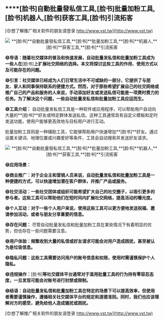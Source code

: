 ## ****[脸书]**自動批量發私信工具,**[脸书]**批量加粉工具,**[脸书]**机器人,**[脸书]**获客工具,**[脸书]**引流拓客**

[😍想了解推广相关软件的朋友请登录 http://www.vst.tw](http://www.vst.tw)

 <center><img src="https://vst.tw/MP4/tuiguang/png/8.png" alt="**[脸书]**自動批量發私信工具,**[脸书]**批量加粉工具,**[脸书]**机器人,**[脸书]**获客工具,**[脸书]**引流拓客"></center>

**😄导语：随着社交媒体的普及和快速发展，自动批量发私信和批量加粉工具成为一些人在**[脸书]**上扩展社交网络的选择。本文将探讨这些工具的作用、使用方式以及可能存在的问题。**

**😄引言：社交媒体已经成为人们日常生活中不可或缺的一部分，它提供了与朋友、家人和同事保持联系的便捷方式。然而，对于那些希望扩展自己的社交网络或推广自己的产品和服务的人来说，手动添加好友或发送私信可能是一项费时费力的任务。为了解决这个问题，一些自动批量发私信和批量加粉工具应运而生。**

**😄工具介绍：**
自动批量发私信工具是一种软件或应用程序，可以帮助用户自动向大量的**[脸书]**好友或特定群体发送私信。这种工具通常具有自定义模板和定时发送功能，使用户能够更高效地与目标用户进行互动。

批量加粉工具则是一种辅助工具，它能够帮助用户快速增加**[脸书]**好友。通过设置关键词、地理位置或兴趣爱好等条件，工具会自动搜索并发送好友请求。

 <center><img src="https://vst.tw/MP4/tuiguang/png/2.png" alt="**[脸书]**自動批量發私信工具,**[脸书]**批量加粉工具,**[脸书]**机器人,**[脸书]**获客工具,**[脸书]**引流拓客"></center>

**😄应用场景：**

**😄商业推广：对于企业主和营销人员来说，自动批量发私信和批量加粉工具是一种便捷的方式，可以快速增加潜在客户群体，并推广产品或服务。**

**😄社交活动：一些社交团体或组织可能希望扩大自己的社交圈子，以吸引更多的参与者。这些工具可以帮助他们在短时间内扩展社交网络，提高活动的曝光度。**

**😄个人互动：对于一些个人用户来说，使用这些工具可以更方便地发送祝福、邀请参加活动，或者与朋友分享重要的信息。**

**😄存在问题：**
尽管自动批量发私信和批量加粉工具在某些情况下有着明显的优势，但也存在一些问题需要注意。

**😄用户体验：频繁收到大量的私信或好友请求可能会对用户造成困扰，甚至被认为是垃圾信息。**

**😄隐私问题：这些工具需要访问用户的账号信息和权限，使用时需谨慎保护个人隐私。**

**😄违规操作：**[脸书]**等社交媒体平台通常对于滥用批量工具的行为持有零容忍态度，一旦发现可能会对账号进行封禁或限制。**

**😄结语：自动批量发私信和批量加粉工具在特定的场景下可以提高效率，但使用者需要谨慎操作，遵循相关社交媒体平台的规定和道德准则。同时，我们也应该理解对方的感受，避免给他人造成骚扰或困扰。**

[😍想了解推广相关软件的朋友请登录 http://www.vst.tw](http://www.vst.tw)



